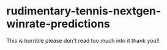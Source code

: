 # rudimentary-tennis-nextgen-winrate-predictions
 
This is horrible please don't read too much into it thank you!!
